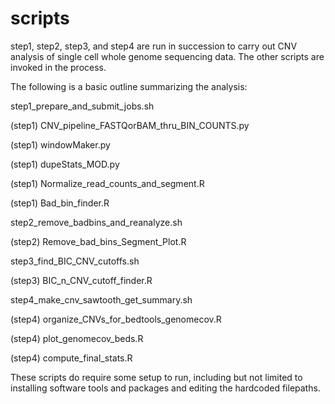# scripts
step1, step2, step3, and step4 are run in succession to carry out CNV analysis of single cell whole genome sequencing data. The other scripts are invoked in the process.

The following is a basic outline summarizing the analysis:

step1_prepare_and_submit_jobs.sh

(step1) CNV_pipeline_FASTQorBAM_thru_BIN_COUNTS.py

(step1) windowMaker.py

(step1) dupeStats_MOD.py

(step1) Normalize_read_counts_and_segment.R

(step1) Bad_bin_finder.R

step2_remove_badbins_and_reanalyze.sh

(step2) Remove_bad_bins_Segment_Plot.R

step3_find_BIC_CNV_cutoffs.sh

(step3) BIC_n_CNV_cutoff_finder.R

step4_make_cnv_sawtooth_get_summary.sh

(step4) organize_CNVs_for_bedtools_genomecov.R

(step4) plot_genomecov_beds.R

(step4) compute_final_stats.R

These scripts do require some setup to run, including but not limited to installing software tools and packages and editing the hardcoded filepaths.

